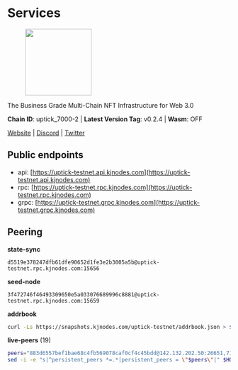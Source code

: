 # Services

<figure><img src="https://raw.githubusercontent.com/kj89/testnet_manuals/main/pingpub/logos/uptick.png" width="150" alt=""><figcaption></figcaption></figure>

The Business Grade Multi-Chain NFT Infrastructure for Web 3.0

**Chain ID**: uptick_7000-2 | **Latest Version Tag**: v0.2.4 | **Wasm**: OFF

[Website](https://uptick.network) | [Discord](https://discord.gg/UzeHS7fu5H) | [Twitter](https://twitter.com/uptickproject)


## Public endpoints

* api: [https://uptick-testnet.api.kjnodes.com](https://uptick-testnet.api.kjnodes.com)
* rpc: [https://uptick-testnet.rpc.kjnodes.com](https://uptick-testnet.rpc.kjnodes.com)
* grpc: [https://uptick-testnet.grpc.kjnodes.com](https://uptick-testnet.grpc.kjnodes.com)

## Peering

**state-sync**

```text
d5519e378247dfb61dfe90652d1fe3e2b3005a5b@uptick-testnet.rpc.kjnodes.com:15656
```

**seed-node**

```text
3f472746f46493309650e5a033076689996c8881@uptick-testnet.rpc.kjnodes.com:15659
```

**addrbook**
```bash
curl -Ls https://snapshots.kjnodes.com/uptick-testnet/addrbook.json > $HOME/.uptickd/config/addrbook.json
```

**live-peers** (19)
```bash
peers="883d6557bef1bae68c4fb569078caf0cf4c45bdd@142.132.202.50:26651,7175172406a124862dc545b8fb1e3545c35173f9@176.9.146.72:14656,f06b6a57001440bf3507ba2f09a3010f6d50080b@135.181.133.37:29656,af5262526a0800a29a0a7194e1488a9fa62d0005@195.3.223.208:26656,7849e4320385434b0828a3e0206a3b69767393f6@65.109.91.227:26656,94b63fddfc78230f51aeb7ac34b9fb86bd042a77@94.23.207.45:30556,70c19420bb2d40c5a6c3466c69ead6e0877b9cc7@45.85.250.108:26656,db09e85b73c4be1cab07f41422912ccad2aa5744@185.198.27.109:15656,2298edffe9306e4d9370233c1d29dab567829095@144.91.78.28:26656,eb5a3112a64944e2bd701ff8aa99ab95209c6310@185.198.27.110:26656,7a4f1c0baa2ff31c02163fb658c4eb8d119193c7@95.214.52.173:26656,3666c65e99775b8149396fd5c781dec6a29fb13b@75.119.144.48:31656,d8777278648d8fc93800692a8b96a7f104df4f9a@194.163.135.127:26656,5368bc0c12a7bfd9d69ba192b06f2be97d28e7ef@185.239.209.56:31656,12fe5ed38770b4bb59c59e183ec1161aebda2a4e@185.173.38.18:26656,7a1f08486cd519270b3aeab7c6c4abf2cc07d22b@46.17.250.145:60856,b14b4e3a46180eccf00d816aed5338db925e2237@185.225.191.149:26656,07df6fd3f41c4bda761931831439ab248eb3dae4@91.223.3.190:55056,0afb5ce897e69eec34fb32bf87f4a2f93f79e0b3@65.109.65.210:30656"
sed -i -e "s|^persistent_peers *=.*|persistent_peers = \"$peers\"|" $HOME/.uptickd/config/config.toml
```
